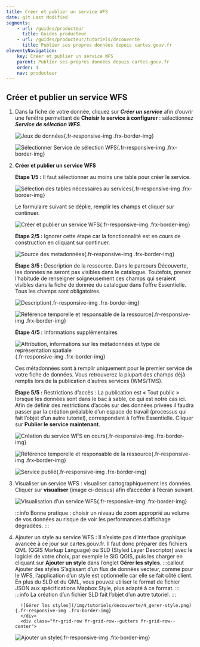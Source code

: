 ```yaml
---
title: Créer et publier un service WFS
date: git Last Modified
segments:
    - url: /guides/producteur
      title: Guides producteur
    - url: /guides/producteur/tutoriels/decouverte
      title: Publier ses propres données depuis cartes.gouv.fr
eleventyNavigation:
    key: Créer et publier un service WFS
    parent: Publier ses propres données depuis cartes.gouv.fr
    order: 4
    nav: producteur
---
```


## Créer et publier un service WFS

1.  Dans la fiche de votre donnée, cliquez sur **_Créer un service_** afin d’ouvrir une fenêtre permettant de **Choisir le service à configurer**&nbsp;: sélectionnez **_Service de sélection WFS_**.
    <div class="fr-container">
      <div class="fr-grid-row fr-grid-row--gutters fr-grid-row--center">

    ![Jeux de données](/img/tutoriels/decouverte/4_jeux-donnees.png){.fr-responsive-img .frx-border-img}
      </div>
      <div class="fr-grid-row fr-grid-row--gutters fr-grid-row--center">
      
      ![Sélectionner Service de sélection WFS](/img/tutoriels/decouverte/4_service-wfs.png){.fr-responsive-img .frx-border-img}
      </div>
    </div>

2.  **Créer et publier un service WFS**

    **Étape 1/5&nbsp;:** Il faut sélectionner au moins une table pour créer le service.
    <div class="fr-container">
    <div class="fr-grid-row fr-grid-row--gutters fr-grid-row--center">
      
      ![Sélection des tables nécessaires au services](/img/tutoriels/decouverte/4_selection-tables.png){.fr-responsive-img .frx-border-img}
      </div>
    </div>

    Le formulaire suivant se déplie, remplir les champs et cliquer sur continuer.

    <div class="fr-container">
      <div class="fr-grid-row fr-grid-row--gutters fr-grid-row--center">

    ![Créer et publier un service WFS](/img/tutoriels/decouverte/4_creer-wfs.png){.fr-responsive-img .frx-border-img}
      </div>
    </div>

    **Étape 2/5&nbsp;:** Ignorer cette étape car la fonctionnalité est en cours de construction en cliquant sur continuer.
    <div class="fr-container">
      <div class="fr-grid-row fr-grid-row--gutters fr-grid-row--center">

    ![Source des metadonnées](/img/tutoriels/decouverte/4_source-metadonnees.png){.fr-responsive-img .frx-border-img}
      </div>
    </div>

    **Étape 3/5&nbsp;:** Description de la ressource. Dans le parcours Découverte, les données ne seront pas visibles dans le catalogue. Toutefois, prenez l’habitude de renseigner soigneusement ces champs qui seraient visibles dans la fiche de donnée du catalogue dans l’offre Essentielle. Tous les champs sont obligatoires.
    <div class="fr-container">
      <div class="fr-grid-row fr-grid-row--gutters fr-grid-row--center">

    ![Description](/img/tutoriels/decouverte/4_description.png){.fr-responsive-img .frx-border-img}
      </div>
      <div class="fr-grid-row fr-grid-row--gutters fr-grid-row--center">

    ![Référence temporelle et responsable de la ressource](/img/tutoriels/decouverte/4_ref-temporelle.png){.fr-responsive-img .frx-border-img}
      </div>
    </div>

    **Étape 4/5&nbsp;:** Informations supplémentaires
    <div class="fr-container">
      <div class="fr-grid-row fr-grid-row--gutters fr-grid-row--center">

    ![Attribution, informations sur les métadonnées et type de représentation spatiale](/img/tutoriels/decouverte/4_info-supp.png){.fr-responsive-img .frx-border-img}
      </div>
    </div>

    Ces métadonnées sont à remplir uniquement pour le premier service de votre fiche de données. Vous retrouverez la plupart des champs déjà remplis lors de la publication d’autres services (WMS/TMS).

    **Étape 5/5&nbsp;:** Restrictions d’accès&nbsp;: La publication est « Tout public » lorsque les données sont dans le bac à sable, ce qui est notre cas ici. Afin de définir des restrictions d’accès sur des données privées il faudra passer par la création préalable d’un espace de travail (processus qui fait l’objet d’un autre tutoriel), correspondant à l’offre Essentielle.
    Cliquer sur **Publier le service maintenant**.
    <div class="fr-container">
      <div class="fr-grid-row fr-grid-row--gutters fr-grid-row--center">

    ![Création du service WFS en cours](/img/tutoriels/decouverte/4_creation-en-cours.png){.fr-responsive-img .frx-border-img}
      </div>
      <div class="fr-grid-row fr-grid-row--gutters fr-grid-row--center">

    ![Référence temporelle et responsable de la ressource](/img/tutoriels/decouverte/4_restrictions.png){.fr-responsive-img .frx-border-img}
      </div>
      <div class="fr-grid-row fr-grid-row--gutters fr-grid-row--center">

    ![Service publié](/img/tutoriels/decouverte/4_service-publie.png){.fr-responsive-img .frx-border-img}
      </div>
    </div>

3.  Visualiser un service WFS&nbsp;: visualiser cartographiquement les données.
    Cliquer sur **visualiser** (image ci-dessus) afin d’accéder à l’écran suivant.
    <div class="fr-container">
    <div class="fr-grid-row fr-grid-row--gutters fr-grid-row--center">

    ![Visualisation d’un service WFS](/img/tutoriels/decouverte/4_visualisation.png){.fr-responsive-img .frx-border-img}
      </div>
        </div>

    :::info
    Bonne pratique&nbsp;: choisir un niveau de zoom approprié au volume de vos données au risque de voir les performances d’affichage dégradées.
    :::

4.  Ajouter un style au service WFS&nbsp;: Il n’existe pas d’interface graphique avancée à ce jour sur cartes.gouv.fr. Il faut donc préparer des fichiers QML (QGIS Markup Language) ou SLD (Styled Layer Descriptor) avec le logiciel de votre choix, par exemple le SIG QGIS, puis les charger en cliquant sur **Ajouter un style** dans l’onglet **Gérer les styles**.
    :::callout Ajouter des styles
    S’agissant d’un flux de données vecteur, comme pour le WFS, l’application d’un style est optionnelle car elle se fait côté client. En plus du SLD et du QML, vous pouvez utiliser le format de fichier JSON aux spécifications Mapbox Style, plus adapté à ce format.
    :::
    :::info
    La création d’un fichier SLD fait l’objet d’un autre tutoriel.
    :::
    <div class="fr-container">  
     <div class="fr-grid-row fr-grid-row--gutters fr-grid-row--center">

          ![Gérer les styles](/img/tutoriels/decouverte/4_gerer-style.png){.fr-responsive-img .frx-border-img}
          </div>
          <div class="fr-grid-row fr-grid-row--gutters fr-grid-row--center">

    ![Ajouter un style](/img/tutoriels/decouverte/4_ajout-style.png){.fr-responsive-img .frx-border-img}
      </div>
        </div>
